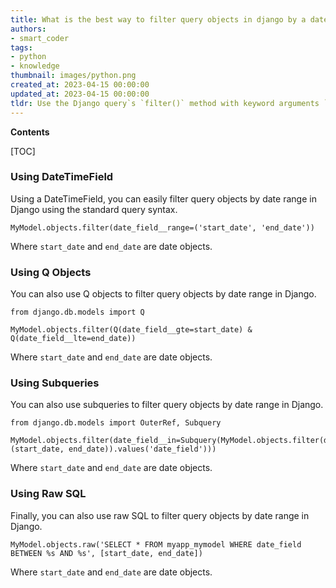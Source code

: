 ```yaml
---
title: What is the best way to filter query objects in django by a date range?
authors:
- smart_coder
tags:
- python
- knowledge
thumbnail: images/python.png
created_at: 2023-04-15 00:00:00
updated_at: 2023-04-15 00:00:00
tldr: Use the Django query`s `filter()` method with keyword arguments `date\_\_range` to filter query objects by date range.
---
```


**Contents**

[TOC]

### Using DateTimeField

Using a DateTimeField, you can easily filter query objects by date range in Django using the standard query syntax.

```
MyModel.objects.filter(date_field__range=('start_date', 'end_date'))
```

Where `start_date` and `end_date` are date objects.

### Using Q Objects

You can also use Q objects to filter query objects by date range in Django.

```
from django.db.models import Q

MyModel.objects.filter(Q(date_field__gte=start_date) & Q(date_field__lte=end_date))
```

Where `start_date` and `end_date` are date objects.

### Using Subqueries

You can also use subqueries to filter query objects by date range in Django.

```
from django.db.models import OuterRef, Subquery

MyModel.objects.filter(date_field__in=Subquery(MyModel.objects.filter(date_field__range=(start_date, end_date)).values('date_field')))
```

Where `start_date` and `end_date` are date objects.

### Using Raw SQL

Finally, you can also use raw SQL to filter query objects by date range in Django.

```
MyModel.objects.raw('SELECT * FROM myapp_mymodel WHERE date_field BETWEEN %s AND %s', [start_date, end_date])
```

Where `start_date` and `end_date` are date objects.
